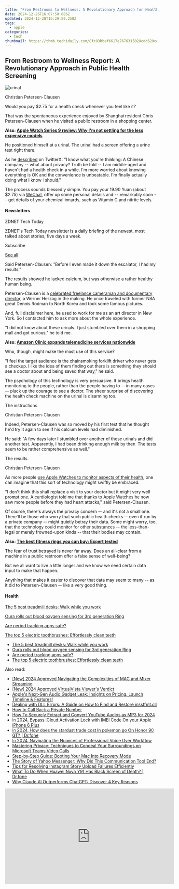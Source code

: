 ```yaml
---
title: "From Restrooms to Wellness: A Revolutionary Approach for Health Assessments, as Covered"
date: 2024-12-26T16:07:50.686Z
updated: 2024-12-28T16:29:59.250Z
tags:
  - apple
categories:
  - tech
thumbnail: https://thmb.techidaily.com/8fc83bbaf6617e7676315028cdd620caacb6dd10b77526f090d451f34c7ae817.jpg
---
```


## From Restroom to Wellness Report: A Revolutionary Approach in Public Health Screening

![urinal](https://www.zdnet.com/a/img/resize/37103e32f5a1037d7b76b5c1ee13db11e282212c/2024/04/25/c2e5d014-7944-46e4-945c-c9e454924a0d/urinal.jpg?auto=webp&width=1280)

Christian Petersen-Clausen

Would you pay $2.75 for a health check whenever you feel like it?

That was the spontaneous experience enjoyed by Shanghai resident Chris Petersen-Clausen when he visited a public restroom in a shopping center.

**Also: [Apple Watch Series 9 review: Why I'm not settling for the less expensive models](https://www.zdnet.com/article/apple-watch-series-9-review/)** 

He positioned himself at a urinal. The urinal had a screen offering a urine test right there. 

As he [described](https://twitter.com/chris%5F%5Fpc/status/1782245409857102262) on TwitterX: "I know what you're thinking: A Chinese company -- what about privacy? Truth be told -- I am middle-aged and haven't had a health check in a while. I'm more worried about knowing everything is OK and the convenience is unbeatable. I'm finally actually doing what I know I should."

The process sounds blessedly simple. You pay your 19.90 Yuan (about $2.75) via [WeChat](https://www.wechat.com/), offer up some personal details and -- remarkably soon -- get details of your chemical innards, such as Vitamin C and nitrite levels. 

#### Newsletters

ZDNET Tech Today

ZDNET's Tech Today newsletter is a daily briefing of the newest, most talked about stories, five days a week.

 Subscribe

[See all](https://www.zdnet.com/newsletters/)

Said Petersen-Clausen: "Before I even made it down the escalator, I had my results."

The results showed he lacked calcium, but was otherwise a rather healthy human being. 

Petersen-Clausen is a [celebrated freelance cameraman and documentary directo](https://memostothefuture.com/)r, a Werner Herzog in the making. He once traveled with former NBA great Dennis Rodman to North Korea and took some famous pictures.

And, full disclaimer here, he used to work for me as an art director in New York. So I contacted him to ask more about the whole experience.

"I did not know about these urinals. I just stumbled over them in a shopping mall and got curious," he told me.

**Also: [Amazon Clinic expands telemedicine services nationwide](https://www.zdnet.com/article/amazon-clinic-expands-telemedicine-services-nationwide/)**

Who, though, might make the most use of this service?

"I feel the target audience is the chainsmoking forklift driver who never gets a checkup. I like the idea of them finding out there is something they should see a doctor about and being saved that way," he said.

The psychology of this technology is very persuasive. It brings health monitoring to the people, rather than the people having to -- in many cases -- pluck up the courage to see a doctor. The sheer surprise of discovering the health check machine on the urinal is disarming too.

The instructions.

Christian Petersen-Clausen

Indeed, Petersen-Clausen was so moved by his first test that he thought he'd try it again to see if his calcium levels had diminished.

He said: "A few days later I stumbled over another of these urinals and did another test. Apparently, I had been drinking enough milk by then. The tests seem to be rather comprehensive as well."

The results.

Christian Petersen-Clausen 

As more people [use Apple Watches to monitor aspects of their health](https://www.zdnet.com/article/how-apple-watch-saved-my-life/), one can imagine that this sort of technology might swiftly be embraced.

"I don't think this shall replace a visit to your doctor but it might very well prompt one. A cardiologist told me that thanks to Apple Watches he now saw more people before they had heart attacks," said Petersen-Clausen.

Of course, there's always the privacy concern -- and it's not a small one. There'll be those who worry that such public health checks -- even if run by a private company -- might quietly betray their data. Some might worry, too, that the technology could monitor for other substances -- the less-than-legal or merely frowned-upon kinds -- that their bodies may contain.

**Also: [The best fitness rings you can buy: Expert tested](https://www.zdnet.com/article/best-fitness-ring/)**

The fear of trust betrayed is never far away. Does an all-clear from a machine in a public restroom offer a false sense of well-being?

But we all want to live a little longer and we know we need certain data input to make that happen.

Anything that makes it easier to discover that data may seem to many -- as it did to Petersen-Clausen -- like a very good thing.

#### Health

[The 5 best treadmill desks: Walk while you work](https://www.zdnet.com/article/best-treadmill-desk/ "The 5 best treadmill desks: Walk while you work")

[Oura rolls out blood oxygen sensing for 3rd generation Ring](https://www.zdnet.com/article/oura-rolls-out-blood-oxygen-sensing-for-3rd-generation-ring/ "Oura rolls out blood oxygen sensing for 3rd generation Ring")

[Are period tracking apps safe?](https://www.zdnet.com/article/period-tracking-apps-are-no-longer-safe-delete-them/ "Are period tracking apps safe?")

[The top 5 electric toothbrushes: Effortlessly clean teeth](https://www.zdnet.com/article/best-electric-toothbrush/ "The top 5 electric toothbrushes: Effortlessly clean teeth")

* [The 5 best treadmill desks: Walk while you work](https://www.zdnet.com/article/best-treadmill-desk/ "The 5 best treadmill desks: Walk while you work")
* [Oura rolls out blood oxygen sensing for 3rd generation Ring](https://www.zdnet.com/article/oura-rolls-out-blood-oxygen-sensing-for-3rd-generation-ring/ "Oura rolls out blood oxygen sensing for 3rd generation Ring")
* [Are period tracking apps safe?](https://www.zdnet.com/article/period-tracking-apps-are-no-longer-safe-delete-them/ "Are period tracking apps safe?")
* [The top 5 electric toothbrushes: Effortlessly clean teeth](https://www.zdnet.com/article/best-electric-toothbrush/ "The top 5 electric toothbrushes: Effortlessly clean teeth")

<ins class="adsbygoogle"
     style="display:block"
     data-ad-format="autorelaxed"
     data-ad-client="ca-pub-7571918770474297"
     data-ad-slot="1223367746"></ins>

<ins class="adsbygoogle"
     style="display:block"
     data-ad-client="ca-pub-7571918770474297"
     data-ad-slot="8358498916"
     data-ad-format="auto"
     data-full-width-responsive="true"></ins>

<span class="atpl-alsoreadstyle">Also read:</span>
<div><ul>
<li><a href="https://fox-hovers.techidaily.com/new-2024-approved-navigating-the-complexities-of-mac-and-mixer-streaming/"><u>[New] 2024 Approved Navigating the Complexities of MAC and Mixer Streaming</u></a></li>
<li><a href="https://video-screen-grab.techidaily.com/new-2024-approved-virtualvista-viewers-verdict/"><u>[New] 2024 Approved VirtualVista Viewer's Verdict</u></a></li>
<li><a href="https://techtrends.techidaily.com/apples-next-gen-audio-gadget-leak-insights-on-pricing-launch-timeline-and-features/"><u>Apple's Next-Gen Audio Gadget Leak: Insights on Pricing, Launch Timeline & Features!</u></a></li>
<li><a href="https://techtrends.techidaily.com/dealing-with-dll-errors-a-guide-on-how-to-find-and-restore-msstfmtdll/"><u>Dealing with DLL Errors: A Guide on How to Find and Restore msstfmt.dll</u></a></li>
<li><a href="https://techtrends.techidaily.com/how-to-call-back-a-private-number/"><u>How to Call Back a Private Number</u></a></li>
<li><a href="https://youtube-help.techidaily.com/how-to-securely-extract-and-convert-youtube-audios-as-mp3-for-2024/"><u>How To Securely Extract and Convert YouTube Audios as MP3 for 2024</u></a></li>
<li><a href="https://activate-lock.techidaily.com/in-2024-bypass-icloud-activation-lock-with-imei-code-on-your-apple-iphone-6-plus-by-drfone-ios/"><u>In 2024, Bypass iCloud Activation Lock with IMEI Code On your Apple iPhone 6 Plus</u></a></li>
<li><a href="https://pokemon-go-android.techidaily.com/in-2024-how-does-the-stardust-trade-cost-in-pokemon-go-on-honor-90-gt-drfone-by-drfone-virtual-android/"><u>In 2024, How does the stardust trade cost In pokemon go On Honor 90 GT? | Dr.fone</u></a></li>
<li><a href="https://screen-sharing-recording.techidaily.com/in-2024-navigating-the-nuances-of-professional-voice-over-workflow/"><u>In 2024, Navigating the Nuances of Professional Voice Over Workflow</u></a></li>
<li><a href="https://techtrends.techidaily.com/mastering-privacy-techniques-to-conceal-your-surroundings-on-microsoft-teams-video-calls/"><u>Mastering Privacy: Techniques to Conceal Your Surroundings on Microsoft Teams Video Calls</u></a></li>
<li><a href="https://techtrends.techidaily.com/step-by-step-guide-booting-your-mac-into-recovery-mode/"><u>Step-by-Step Guide: Booting Your Mac Into Recovery Mode</u></a></li>
<li><a href="https://techtrends.techidaily.com/the-story-of-yahoo-messenger-why-did-this-communication-tool-end/"><u>The Story of Yahoo Messenger: Why Did This Communication Tool End?</u></a></li>
<li><a href="https://techtrends.techidaily.com/tips-for-resolving-instagram-story-upload-failures-efficiently/"><u>Tips for Resolving Instagram Story Upload Failures Efficiently</u></a></li>
<li><a href="https://howto.techidaily.com/what-to-do-when-huawei-nova-y91-has-black-screen-of-death-drfone-by-drfone-fix-android-problems-fix-android-problems/"><u>What To Do When Huawei Nova Y91 Has Black Screen of Death? | Dr.fone</u></a></li>
<li><a href="https://tech-revival.techidaily.com/why-claude-ai-outperforms-chatgpt-discover-4-key-reasons/"><u>Why Claude AI Outperforms ChatGPT: Discover 4 Key Reasons</u></a></li>
</ul></div>

<!-- affiliate ads begin -->
<iframe width="560" height="315" src="https://www.youtube.com/embed/fm0XhU5H8R4?si=cFPk6XK3X3CQSI7Y" title="YouTube video player" frameborder="0" allow="accelerometer; autoplay; clipboard-write; encrypted-media; gyroscope; picture-in-picture; web-share" referrerpolicy="strict-origin-when-cross-origin" allowfullscreen></iframe>
<!-- affiliate ads end -->

